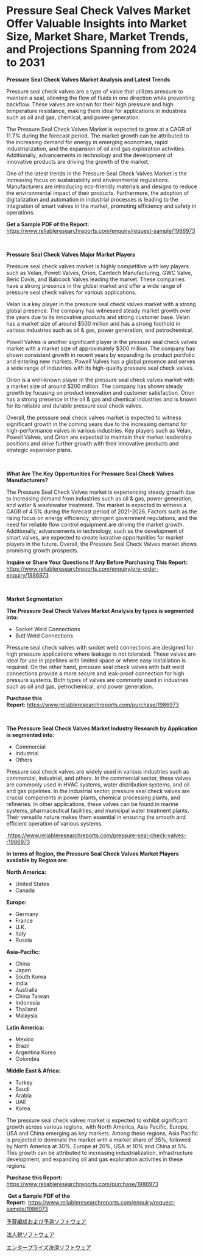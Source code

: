 <p><h1>Pressure Seal Check Valves Market Offer Valuable Insights into Market Size, Market Share, Market Trends, and Projections Spanning from 2024 to 2031</h1></p><p><strong>Pressure Seal Check Valves Market Analysis and Latest Trends</strong></p>
<p><p>Pressure seal check valves are a type of valve that utilizes pressure to maintain a seal, allowing the flow of fluids in one direction while preventing backflow. These valves are known for their high pressure and high temperature resistance, making them ideal for applications in industries such as oil and gas, chemical, and power generation.</p><p>The Pressure Seal Check Valves Market is expected to grow at a CAGR of 11.7% during the forecast period. The market growth can be attributed to the increasing demand for energy in emerging economies, rapid industrialization, and the expansion of oil and gas exploration activities. Additionally, advancements in technology and the development of innovative products are driving the growth of the market.</p><p>One of the latest trends in the Pressure Seal Check Valves Market is the increasing focus on sustainability and environmental regulations. Manufacturers are introducing eco-friendly materials and designs to reduce the environmental impact of their products. Furthermore, the adoption of digitalization and automation in industrial processes is leading to the integration of smart valves in the market, promoting efficiency and safety in operations.</p></p>
<p><strong>Get a Sample PDF of the Report:&nbsp;</strong> <a href="https://www.reliableresearchreports.com/enquiry/request-sample/1986973">https://www.reliableresearchreports.com/enquiry/request-sample/1986973</a></p>
<p>&nbsp;</p>
<p><strong>Pressure Seal Check Valves Major Market Players</strong></p>
<p><p>Pressure seal check valves market is highly competitive with key players such as Velan, Powell Valves, Orion, Camtech Manufacturing, GWC Valve, Beric Davis, and Babcock Valves leading the market. These companies have a strong presence in the global market and offer a wide range of pressure seal check valves for various applications.</p><p>Velan is a key player in the pressure seal check valves market with a strong global presence. The company has witnessed steady market growth over the years due to its innovative products and strong customer base. Velan has a market size of around $500 million and has a strong foothold in various industries such as oil & gas, power generation, and petrochemical.</p><p>Powell Valves is another significant player in the pressure seal check valves market with a market size of approximately $300 million. The company has shown consistent growth in recent years by expanding its product portfolio and entering new markets. Powell Valves has a global presence and serves a wide range of industries with its high-quality pressure seal check valves.</p><p>Orion is a well-known player in the pressure seal check valves market with a market size of around $200 million. The company has shown steady growth by focusing on product innovation and customer satisfaction. Orion has a strong presence in the oil & gas and chemical industries and is known for its reliable and durable pressure seal check valves.</p><p>Overall, the pressure seal check valves market is expected to witness significant growth in the coming years due to the increasing demand for high-performance valves in various industries. Key players such as Velan, Powell Valves, and Orion are expected to maintain their market leadership positions and drive further growth with their innovative products and strategic expansion plans.</p></p>
<p>&nbsp;</p>
<p><strong>What Are The Key Opportunities For Pressure Seal Check Valves Manufacturers?</strong></p>
<p><p>The Pressure Seal Check Valves market is experiencing steady growth due to increasing demand from industries such as oil & gas, power generation, and water & wastewater treatment. The market is expected to witness a CAGR of 4.5% during the forecast period of 2021-2026. Factors such as the rising focus on energy efficiency, stringent government regulations, and the need for reliable flow control equipment are driving the market growth. Additionally, advancements in technology, such as the development of smart valves, are expected to create lucrative opportunities for market players in the future. Overall, the Pressure Seal Check Valves market shows promising growth prospects.</p></p>
<p><strong>Inquire or Share Your Questions If Any Before Purchasing This Report:</strong> <a href="https://www.reliableresearchreports.com/enquiry/pre-order-enquiry/1986973">https://www.reliableresearchreports.com/enquiry/pre-order-enquiry/1986973</a></p>
<p>&nbsp;</p>
<p><strong>Market Segmentation</strong></p>
<p><strong>The Pressure Seal Check Valves Market Analysis by types is segmented into:</strong></p>
<p><ul><li>Socket Weld Connections</li><li>Butt Weld Connections</li></ul></p>
<p><p>Pressure seal check valves with socket weld connections are designed for high pressure applications where leakage is not tolerated. These valves are ideal for use in pipelines with limited space or where easy installation is required. On the other hand, pressure seal check valves with butt weld connections provide a more secure and leak-proof connection for high pressure systems. Both types of valves are commonly used in industries such as oil and gas, petrochemical, and power generation.</p></p>
<p><strong>Purchase this Report:&nbsp;</strong><a href="https://www.reliableresearchreports.com/purchase/1986973">https://www.reliableresearchreports.com/purchase/1986973</a></p>
<p>&nbsp;</p>
<p><strong>The Pressure Seal Check Valves Market Industry Research by Application is segmented into:</strong></p>
<p><ul><li>Commercial</li><li>Industrial</li><li>Others</li></ul></p>
<p><p>Pressure seal check valves are widely used in various industries such as commercial, industrial, and others. In the commercial sector, these valves are commonly used in HVAC systems, water distribution systems, and oil and gas pipelines. In the industrial sector, pressure seal check valves are crucial components in power plants, chemical processing plants, and refineries. In other applications, these valves can be found in marine systems, pharmaceutical facilities, and municipal water treatment plants. Their versatile nature makes them essential in ensuring the smooth and efficient operation of various systems.</p></p>
<p><a href="https://www.reliableresearchreports.com/pressure-seal-check-valves-r1986973">&nbsp;https://www.reliableresearchreports.com/pressure-seal-check-valves-r1986973</a></p>
<p><strong>In terms of Region, the Pressure Seal Check Valves Market Players available by Region are:</strong></p>
<p>
    <p> <strong> North America: </strong>
        <ul>
            <li>United States</li>
            <li>Canada</li>
        </ul>
        </p> 
    <p> <strong> Europe: </strong>
        <ul>
            <li>Germany</li>
            <li>France</li>
            <li>U.K.</li>
            <li>Italy</li>
            <li>Russia</li>
        </ul>
        </p> 
    <p> <strong> Asia-Pacific: </strong>
        <ul>
            <li>China</li>
            <li>Japan</li>
            <li>South Korea</li>
            <li>India</li>
            <li>Australia</li>
            <li>China Taiwan</li>
            <li>Indonesia</li>
            <li>Thailand</li>
            <li>Malaysia</li>
        </ul>
        </p> 
    <p> <strong> Latin America: </strong>
        <ul>
            <li>Mexico</li>
            <li>Brazil</li>
            <li>Argentina Korea</li>
            <li>Colombia</li>
        </ul>
        </p> 
    <p> <strong> Middle East & Africa: </strong>
        <ul>
            <li>Turkey</li>
            <li>Saudi</li>
            <li>Arabia</li>
            <li>UAE</li>
            <li>Korea</li>
        </ul>
    </p>
    </p>
<p><p>The pressure seal check valves market is expected to exhibit significant growth across various regions, with North America, Asia Pacific, Europe, USA and China emerging as key markets. Among these regions, Asia Pacific is projected to dominate the market with a market share of 35%, followed by North America at 30%, Europe at 20%, USA at 10% and China at 5%. This growth can be attributed to increasing industrialization, infrastructure development, and expanding oil and gas exploration activities in these regions.</p></p>
<p><strong>Purchase this Report: </strong><a href="https://www.reliableresearchreports.com/purchase/1986973">https://www.reliableresearchreports.com/purchase/1986973</a></p>
<p>&nbsp;<strong>Get a Sample PDF of the Report:&nbsp;&nbsp;</strong><a href="https://www.reliableresearchreports.com/enquiry/request-sample/1986973">https://www.reliableresearchreports.com/enquiry/request-sample/1986973</a></p>
<p><strong></strong></p>
<p><p><a href="https://github.com/zoetazuur/Market-Research-Report-List-1/blob/main/174136345082.md">予算編成および予測ソフトウェア</a></p><p><a href="https://github.com/VinceMarvin1/Market-Research-Report-List-1/blob/main/137230745083.md">法人税ソフトウェア</a></p><p><a href="https://github.com/ihabdkwlxs948/Market-Research-Report-List-1/blob/main/460330545084.md">エンタープライズ決済ソフトウェア</a></p></p>